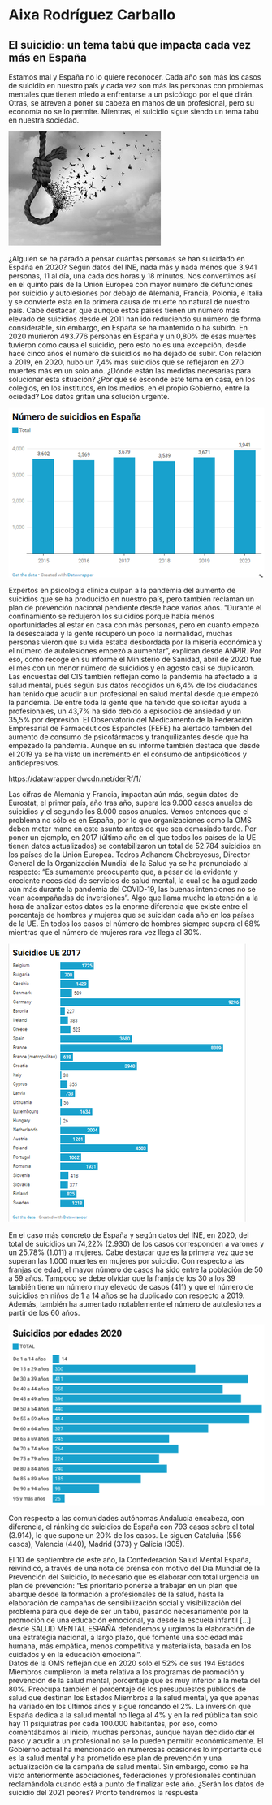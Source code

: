 # Aixa Rodríguez Carballo
## El suicidio: un tema tabú que impacta cada vez más en España


Estamos mal y España no lo quiere reconocer. Cada año son más los casos de suicidio en nuestro país y cada vez son más las personas con problemas mentales que tienen miedo a enfrentarse a un psicólogo por el qué dirán. Otras, se atreven a poner su cabeza en manos de un profesional, pero su economía no se lo permite. Mientras, el suicidio sigue siendo un tema tabú en nuestra sociedad. 

![Imagen de una soga](imagen-principal.png)

¿Alguien se ha parado a pensar cuántas personas se han suicidado en España en 2020? Según datos del INE, nada más y nada menos que 3.941 personas, 11 al día, una cada dos horas y 18 minutos. Nos convertimos así en el quinto país de la Unión Europea con mayor número de defunciones por suicidio y autolesiones por debajo de Alemania, Francia, Polonia, e Italia y se convierte esta en la primera causa de muerte no natural de nuestro país. Cabe destacar, que aunque estos países tienen un número más elevado de suicidios desde el 2011 han ido reduciendo su número de forma considerable, sin embargo, en España se ha mantenido o ha subido.
En 2020 murieron 493.776 personas en España y un 0,80% de esas muertes tuvieron como causa el suicidio, pero esto no es una excepción, desde hace cinco años el número de suicidios no ha dejado de subir. Con relación a 2019, en 2020, hubo un 7,4% más suicidios que se reflejaron en 270 muertes más en un solo año. ¿Dónde están las medidas necesarias para solucionar esta situación? ¿Por qué se esconde este tema en casa, en los colegios, en los institutos, en los medios, en el propio Gobierno, entre la ociedad? Los datos gritan una solución urgente.

![Número de suicidios en España por año](Numero-total-suicidios.PNG)

Expertos en psicología clínica culpan a la pandemia del aumento de suicidios que se ha producido en nuestro país, pero también reclaman un plan de prevención nacional pendiente desde hace varios años. “Durante el confinamiento se redujeron los suicidios porque había menos oportunidades al estar en casa con más personas, pero en cuanto empezó la desescalada y la gente recuperó un poco la normalidad, muchas personas vieron que su vida estaba desbordada por la miseria económica y el número de autolesiones empezó a aumentar”, explican desde ANPIR. Por eso, como recoge en su informe el Ministerio de Sanidad, abril de 2020 fue el mes con un menor número de suicidios y en agosto casi se duplicaron. 
Las encuestas del CIS también reflejan como la pandemia ha afectado a la salud mental, pues según sus datos recogidos un 6,4% de los ciudadanos han tenido que acudir a un profesional en salud mental desde que empezó la pandemia. De entre toda la gente que ha tenido que solicitar ayuda a profesionales, un 43,7% ha sido debido a episodios de ansiedad y un 35,5% por depresión.
El Observatorio del Medicamento de la Federación Empresarial de Farmacéuticos Españoles (FEFE) ha alertado también del aumento de consumo de psicofármacos y tranquilizantes desde que ha empezado la pandemia. Aunque en su informe también destaca que desde el 2019 ya se ha visto un incremento en el consumo de antipsicóticos y antidepresivos. 
 
https://datawrapper.dwcdn.net/derRf/1/
           
Las cifras de Alemania y Francia, impactan aún más, según datos de Eurostat, el primer país, año tras año, supera los 9.000 casos anuales de suicidios y el segundo los 8.000 casos anuales. Vemos entonces que el problema no sólo es en España, por lo que organizaciones como la OMS deben meter mano en este asunto antes de que sea demasiado tarde. Por poner un ejemplo, en 2017 (último año en el que todos los países de la UE tienen datos actualizados) se contabilizaron un total de 52.784 suicidios en los países de la Unión Europea. 
Tedros Adhanom Ghebreyesus, Director General de la Organización Mundial de la Salud ya se ha pronunciado al respecto: “Es sumamente preocupante que, a pesar de la evidente y creciente necesidad de servicios de salud mental, la cual se ha agudizado aún más durante la pandemia del COVID-19, las buenas intenciones no se vean acompañadas de inversiones”.
Algo que llama mucho la atención a la hora de analizar estos datos es la enorme diferencia que existe entre el porcentaje de hombres y mujeres que se suicidan cada año en los países de la UE. En todos los casos el número de hombres siempre supera el 68% mientras que el número de mujeres rara vez llega al 30%.

![Suicidios UE 2017 por país](Suicidios-UE-2017.PNG)

En el caso más concreto de España y según datos del INE, en 2020, del total de suicidios un 74,22% (2.930) de los casos corresponden a varones y un 25,78% (1.011) a mujeres. Cabe destacar que es la primera vez que se superan las 1.000 muertes en mujeres por suicidio. Con respecto a las franjas de edad, el mayor número de casos ha sido entre la población de 50 a 59 años. Tampoco se debe olvidar que la franja de los 30 a los 39 también tiene un número muy elevado de casos (411) y que el número de suicidios en niños de 1 a 14 años se ha duplicado con respecto a 2019. Además, también ha aumentado notablemente el número de autolesiones a partir de los 60 años.

![Número de suicidios por edades 2020](Suicidios-por-edades.png)


Con respecto a las comunidades autónomas Andalucía encabeza, con diferencia, el ránking de suicidios de España con 793 casos sobre el total (3.914), lo que supone un 20% de los casos. Le siguen Cataluña (556 casos), Valencia (440), Madrid (373) y Galicia (305).

El 10 de septiembre de este año, la Confederación Salud Mental España, reivindicó, a través de una nota de prensa con motivo del Día Mundial de la Prevención del Suicidio, lo necesario que es elaborar con total urgencia un plan de prevención: “Es prioritario ponerse a trabajar en un plan que abarque desde la formación a profesionales de la salud, hasta la elaboración de campañas de sensibilización social y visibilización del problema para que deje de ser un tabú, pasando necesariamente por la promoción de una educación emocional, ya desde la escuela infantil […] desde SALUD MENTAL ESPAÑA defendemos y urgimos la elaboración de una estrategia nacional, a largo plazo, que fomente una sociedad más humana, más empática, menos competitiva y materialista, basada en los cuidados y en la educación emocional”.  
Datos de la OMS reflejan que en 2020 solo el 52% de sus 194 Estados Miembros cumplieron la meta relativa a los programas de promoción y prevención de la salud mental, porcentaje que es muy inferior a la meta del 80%. Preocupa también el porcentaje de los presupuestos públicos de salud que destinan los Estados Miembros a la salud mental, ya que apenas ha variado en los últimos años y sigue rondando el 2%. 
La inversión que España dedica a la salud mental no llega al 4% y en la red pública tan solo hay 11 psiquiatras por cada 100.000 habitantes, por eso, como comentábamos al inicio, muchas personas, aunque hayan decidido dar el paso y acudir a un profesional no se lo pueden permitir económicamente.
El Gobierno actual ha mencionado en numerosas ocasiones lo importante que es la salud mental y ha prometido ese plan de prevención y una actualización de la campaña de salud mental. Sin embargo, como se ha visto anteriormente asociaciones, federaciones y profesionales continúan reclamándola cuando está a punto de finalizar este año. 
¿Serán los datos de suicidio del 2021 peores?
Pronto tendremos la respuesta

